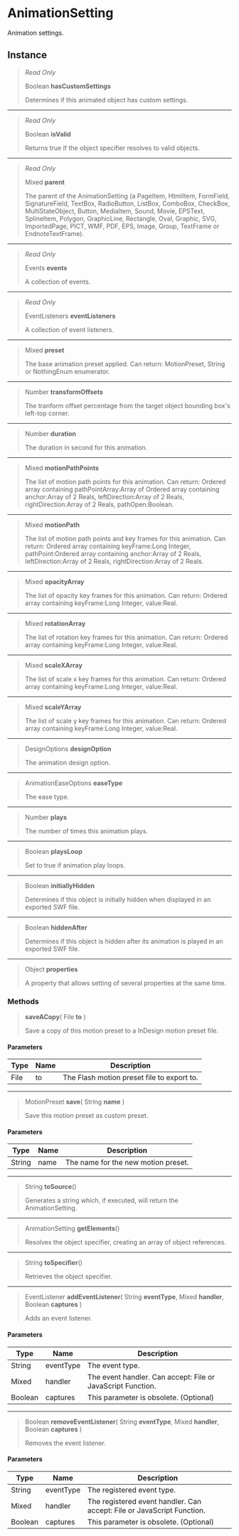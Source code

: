 # AnimationSetting
Animation settings.

## Instance
> *Read Only* 
> 
> Boolean **hasCustomSettings** 
>
> Determines if this animated object has custom settings.
*** 
> *Read Only* 
> 
> Boolean **isValid** 
>
> Returns true if the object specifier resolves to valid objects.
*** 
> *Read Only* 
> 
> Mixed **parent** 
>
> The parent of the AnimationSetting (a PageItem, HtmlItem, FormField, SignatureField, TextBox, RadioButton, ListBox, ComboBox, CheckBox, MultiStateObject, Button, MediaItem, Sound, Movie, EPSText, SplineItem, Polygon, GraphicLine, Rectangle, Oval, Graphic, SVG, ImportedPage, PICT, WMF, PDF, EPS, Image, Group, TextFrame or EndnoteTextFrame).
*** 
> *Read Only* 
> 
> Events **events** 
>
> A collection of events.
*** 
> *Read Only* 
> 
> EventListeners **eventListeners** 
>
> A collection of event listeners.
*** 
> Mixed **preset** 
>
> The base animation preset applied. Can return: MotionPreset, String or NothingEnum enumerator.
*** 
> Number **transformOffsets** 
>
> The tranform offset percentage from the target object bounding box's left-top corner.
*** 
> Number **duration** 
>
> The duration in second for this animation.
*** 
> Mixed **motionPathPoints** 
>
> The list of motion path points for this animation. Can return: Ordered array containing pathPointArray:Array of Ordered array containing anchor:Array of 2 Reals, leftDirection:Array of 2 Reals, rightDirection:Array of 2 Reals, pathOpen:Boolean.
*** 
> Mixed **motionPath** 
>
> The list of motion path points and key frames for this animation. Can return: Ordered array containing keyFrame:Long Integer, pathPoint:Ordered array containing anchor:Array of 2 Reals, leftDirection:Array of 2 Reals, rightDirection:Array of 2 Reals.
*** 
> Mixed **opacityArray** 
>
> The list of opacity key frames for this animation. Can return: Ordered array containing keyFrame:Long Integer, value:Real.
*** 
> Mixed **rotationArray** 
>
> The list of rotation key frames for this animation. Can return: Ordered array containing keyFrame:Long Integer, value:Real.
*** 
> Mixed **scaleXArray** 
>
> The list of scale x key frames for this animation. Can return: Ordered array containing keyFrame:Long Integer, value:Real.
*** 
> Mixed **scaleYArray** 
>
> The list of scale y key frames for this animation. Can return: Ordered array containing keyFrame:Long Integer, value:Real.
*** 
> DesignOptions **designOption** 
>
> The animation design option.
*** 
> AnimationEaseOptions **easeType** 
>
> The ease type.
*** 
> Number **plays** 
>
> The number of times this animation plays.
*** 
> Boolean **playsLoop** 
>
> Set to true if animation play loops.
*** 
> Boolean **initiallyHidden** 
>
> Determines if this object is initially hidden when displayed in an exported SWF file.
*** 
> Boolean **hiddenAfter** 
>
> Determines if this object is hidden after its animation is played in an exported SWF file.
*** 
> Object **properties** 
>
> A property that allows setting of several properties at the same time.

### Methods
> **saveACopy**( File **to** )
> 
> Save a copy of this motion preset to a InDesign motion preset file.
#### Parameters
| Type | Name | Description |
|---|---|---|
| File | to | The Flash motion preset file to export to. |

*** 
> MotionPreset **save**( String **name** )
> 
> Save this motion preset as custom preset.
#### Parameters
| Type | Name | Description |
|---|---|---|
| String | name | The name for the new motion preset. |

*** 
> String **toSource**()
> 
> Generates a string which, if executed, will return the AnimationSetting.
*** 
> AnimationSetting **getElements**()
> 
> Resolves the object specifier, creating an array of object references.
*** 
> String **toSpecifier**()
> 
> Retrieves the object specifier.
*** 
> EventListener **addEventListener**( String **eventType**, Mixed **handler**, Boolean **captures** )
> 
> Adds an event listener.
#### Parameters
| Type | Name | Description |
|---|---|---|
| String | eventType | The event type. |
| Mixed | handler | The event handler. Can accept: File or JavaScript Function. |
| Boolean | captures | This parameter is obsolete. (Optional) |

*** 
> Boolean **removeEventListener**( String **eventType**, Mixed **handler**, Boolean **captures** )
> 
> Removes the event listener.
#### Parameters
| Type | Name | Description |
|---|---|---|
| String | eventType | The registered event type. |
| Mixed | handler | The registered event handler. Can accept: File or JavaScript Function. |
| Boolean | captures | This parameter is obsolete. (Optional) |


